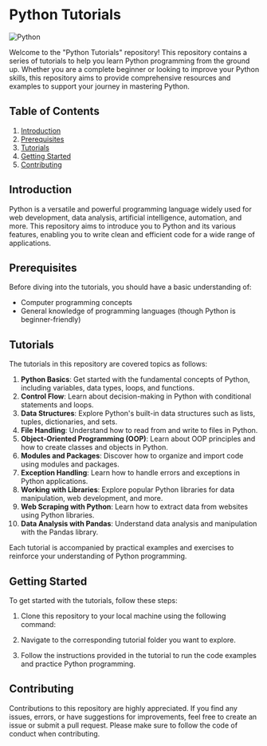 # Python Tutorials

![Python](https://img.shields.io/badge/Python-Tutorials-brightgreen.svg)

Welcome to the "Python Tutorials" repository! This repository contains a series of tutorials to help you learn Python programming from the ground up. Whether you are a complete beginner or looking to improve your Python skills, this repository aims to provide comprehensive resources and examples to support your journey in mastering Python.

## Table of Contents

1. [Introduction](#introduction)
2. [Prerequisites](#prerequisites)
3. [Tutorials](#tutorials)
4. [Getting Started](#getting-started)
5. [Contributing](#contributing)

## Introduction

Python is a versatile and powerful programming language widely used for web development, data analysis, artificial intelligence, automation, and more. This repository aims to introduce you to Python and its various features, enabling you to write clean and efficient code for a wide range of applications.

## Prerequisites

Before diving into the tutorials, you should have a basic understanding of:

- Computer programming concepts
- General knowledge of programming languages (though Python is beginner-friendly)

## Tutorials

The tutorials in this repository are covered topics as follows:

1. **Python Basics**: Get started with the fundamental concepts of Python, including variables, data types, loops, and functions.
2. **Control Flow**: Learn about decision-making in Python with conditional statements and loops.
3. **Data Structures**: Explore Python's built-in data structures such as lists, tuples, dictionaries, and sets.
4. **File Handling**: Understand how to read from and write to files in Python.
5. **Object-Oriented Programming (OOP)**: Learn about OOP principles and how to create classes and objects in Python.
6. **Modules and Packages**: Discover how to organize and import code using modules and packages.
7. **Exception Handling**: Learn how to handle errors and exceptions in Python applications.
8. **Working with Libraries**: Explore popular Python libraries for data manipulation, web development, and more.
9. **Web Scraping with Python**: Learn how to extract data from websites using Python libraries.
10. **Data Analysis with Pandas**: Understand data analysis and manipulation with the Pandas library.

Each tutorial is accompanied by practical examples and exercises to reinforce your understanding of Python programming.

## Getting Started

To get started with the tutorials, follow these steps:

1. Clone this repository to your local machine using the following command:


2. Navigate to the corresponding tutorial folder you want to explore.

3. Follow the instructions provided in the tutorial to run the code examples and practice Python programming.

## Contributing

Contributions to this repository are highly appreciated. If you find any issues, errors, or have suggestions for improvements, feel free to create an issue or submit a pull request. Please make sure to follow the code of conduct when contributing.


